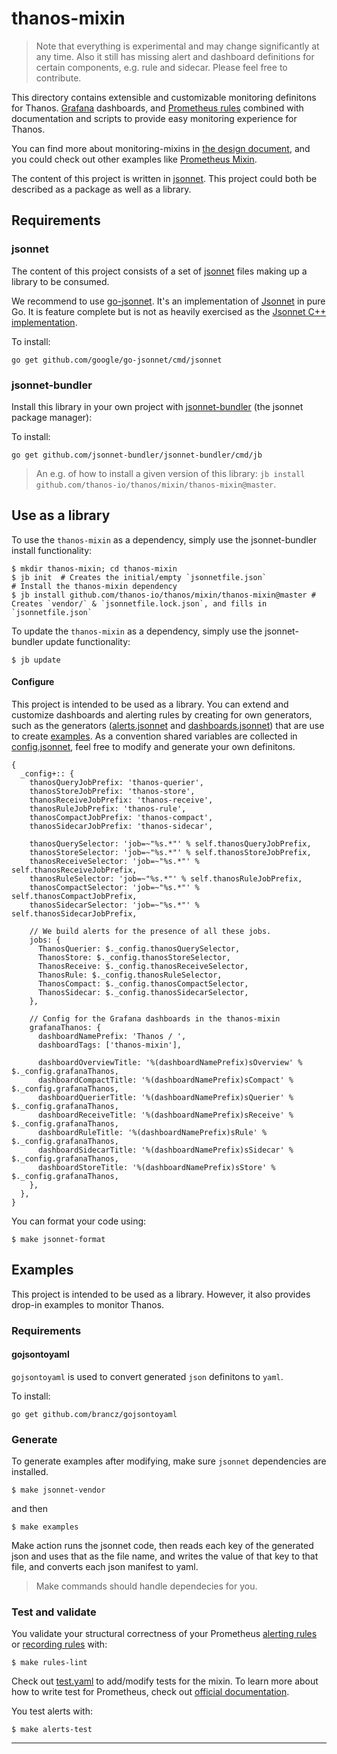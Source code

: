 # thanos-mixin

> Note that everything is experimental and may change significantly at any time.
> Also it still has missing alert and dashboard definitions for certain components, e.g. rule and sidecar. Please feel free to contribute.

This directory contains extensible and customizable monitoring definitons for Thanos. [Grafana](http://grafana.com/) dashboards, and [Prometheus rules](https://prometheus.io/docs/prometheus/latest/configuration/recording_rules/) combined with documentation and scripts to provide easy monitoring experience for Thanos.

You can find more about monitoring-mixins in [the design document](https://docs.google.com/document/d/1A9xvzwqnFVSOZ5fD3blKODXfsat5fg6ZhnKu9LK3lB4/edit#heading=h.gt9r2h2gklj3), and you could check out other examples like [Prometheus Mixin](https://github.com/prometheus/prometheus/tree/master/documentation/prometheus-mixin).

The content of this project is written in [jsonnet](http://jsonnet.org/). This project could both be described as a package as well as a library.

## Requirements

### jsonnet

The content of this project consists of a set of [jsonnet](http://jsonnet.org/) files making up a library to be consumed.

We recommend to use [go-jsonnet](https://github.com/google/go-jsonnet). It's an implementation of [Jsonnet](http://jsonnet.org/) in pure Go. It is feature complete but is not as heavily exercised as the [Jsonnet C++ implementation](https://github.com/google/jsonnet).

To install:

```shell
go get github.com/google/go-jsonnet/cmd/jsonnet
```

### jsonnet-bundler

Install this library in your own project with [jsonnet-bundler](https://github.com/jsonnet-bundler/jsonnet-bundler#install) (the jsonnet package manager):

To install:

```shell
go get github.com/jsonnet-bundler/jsonnet-bundler/cmd/jb
```

> An e.g. of how to install a given version of this library: `jb install github.com/thanos-io/thanos/mixin/thanos-mixin@master`.

## Use as a library

To use the `thanos-mixin` as a dependency, simply use the jsonnet-bundler install functionality:
```shell
$ mkdir thanos-mixin; cd thanos-mixin
$ jb init  # Creates the initial/empty `jsonnetfile.json`
# Install the thanos-mixin dependency
$ jb install github.com/thanos-io/thanos/mixin/thanos-mixin@master # Creates `vendor/` & `jsonnetfile.lock.json`, and fills in `jsonnetfile.json`
```

To update the `thanos-mixin` as a dependency, simply use the jsonnet-bundler update functionality:
```shell
$ jb update
```

#### Configure

This project is intended to be used as a library. You can extend and customize dashboards and alerting rules by creating for own generators, such as the generators ([alerts.jsonnet](alerts.jsonnet) and [dashboards.jsonnet](dashboards.jsonnet)) that are use to create [examples](examples). As a convention shared variables are collected in [config.jsonnet](config.jsonnet), feel free to modify and generate your own definitons.

[embedmd]:# (config.libsonnet)
```libsonnet
{
  _config+:: {
    thanosQueryJobPrefix: 'thanos-querier',
    thanosStoreJobPrefix: 'thanos-store',
    thanosReceiveJobPrefix: 'thanos-receive',
    thanosRuleJobPrefix: 'thanos-rule',
    thanosCompactJobPrefix: 'thanos-compact',
    thanosSidecarJobPrefix: 'thanos-sidecar',

    thanosQuerySelector: 'job=~"%s.*"' % self.thanosQueryJobPrefix,
    thanosStoreSelector: 'job=~"%s.*"' % self.thanosStoreJobPrefix,
    thanosReceiveSelector: 'job=~"%s.*"' % self.thanosReceiveJobPrefix,
    thanosRuleSelector: 'job=~"%s.*"' % self.thanosRuleJobPrefix,
    thanosCompactSelector: 'job=~"%s.*"' % self.thanosCompactJobPrefix,
    thanosSidecarSelector: 'job=~"%s.*"' % self.thanosSidecarJobPrefix,

    // We build alerts for the presence of all these jobs.
    jobs: {
      ThanosQuerier: $._config.thanosQuerySelector,
      ThanosStore: $._config.thanosStoreSelector,
      ThanosReceive: $._config.thanosReceiveSelector,
      ThanosRule: $._config.thanosRuleSelector,
      ThanosCompact: $._config.thanosCompactSelector,
      ThanosSidecar: $._config.thanosSidecarSelector,
    },

    // Config for the Grafana dashboards in the thanos-mixin
    grafanaThanos: {
      dashboardNamePrefix: 'Thanos / ',
      dashboardTags: ['thanos-mixin'],

      dashboardOverviewTitle: '%(dashboardNamePrefix)sOverview' % $._config.grafanaThanos,
      dashboardCompactTitle: '%(dashboardNamePrefix)sCompact' % $._config.grafanaThanos,
      dashboardQuerierTitle: '%(dashboardNamePrefix)sQuerier' % $._config.grafanaThanos,
      dashboardReceiveTitle: '%(dashboardNamePrefix)sReceive' % $._config.grafanaThanos,
      dashboardRuleTitle: '%(dashboardNamePrefix)sRule' % $._config.grafanaThanos,
      dashboardSidecarTitle: '%(dashboardNamePrefix)sSidecar' % $._config.grafanaThanos,
      dashboardStoreTitle: '%(dashboardNamePrefix)sStore' % $._config.grafanaThanos,
    },
  },
}
```

You can format your code using:
```shell
$ make jsonnet-format
```

## Examples

This project is intended to be used as a library. However, it also provides drop-in examples to monitor Thanos.

### Requirements

#### gojsontoyaml

`gojsontoyaml` is used to convert generated `json` definitons to `yaml`.

To install:
```shell
go get github.com/brancz/gojsontoyaml
```

### Generate

To generate examples after modifying, make sure `jsonnet` dependencies are installed.
```shell
$ make jsonnet-vendor
```

and then

```shell
$ make examples
```

Make action runs the jsonnet code, then reads each key of the generated json and uses that as the file name, and writes the value of that key to that file, and converts each json manifest to yaml.

> Make commands should handle dependecies for you.

### Test and validate

You validate your structural correctness of your Prometheus [alerting rules](https://prometheus.io/docs/prometheus/latest/configuration/alerting_rules/) or [recording rules](https://prometheus.io/docs/prometheus/latest/configuration/recording_rules/) with:

```shell
$ make rules-lint
```

Check out [test.yaml](examples/alerts/tests.yaml) to add/modify tests for the mixin. To learn more about how to write test for Prometheus, check out [official documentation](https://www.prometheus.io/docs/prometheus/latest/configuration/unit_testing_rules/).

You test alerts with:

```shell
$ make alerts-test
```

---

